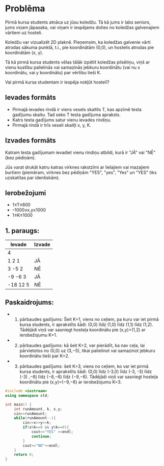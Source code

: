 
# Problēma
Pirmā kursa students atnāca uz jūsu koledžu. Tā kā jums ir labs seniors, jums viņam jāpasaka, vai viņam ir iespējams doties no koledžas galvenajiem vārtiem uz hosteli.

Koledžu var vizualizēt 2D plaknē. Pieņemsim, ka koledžas galvenie vārti atrodas sākuma punktā, t.i., pie koordinātām (0,0), un hostelis atrodas pie koordinātām (x, y).

Tā kā pirmā kursa students vēlas tālāk izpētīt koledžas pilsētiņu, viņš ar vienu kustību palielinās vai samazinās jebkuru koordinātu (vai nu x koordinātu, vai y koordinātu) par vērtību tieši K.

Vai pirmā kursa studentam ir iespēja nokļūt hostelī?

## Ievades formāts
- Pirmajā ievades rindā ir viens vesels skaitlis T, kas apzīmē testa gadījumu skaitu. Tad seko T testa gadījuma apraksts.
- Katrs testa gadījums satur vienu ievades rindiņu.
- Pirmajā rindā ir trīs veseli skaitļi x, y, K.

## Izvades formāts
Katram testa gadījumam ievadiet vienu rindiņu atbildi, kurā ir "JĀ" vai "NĒ" (bez pēdiņām).

Jūs varat drukāt katru katras virknes rakstzīmi ar lielajiem vai mazajiem burtiem (piemēram, virknes bez pēdiņām "YES", "yes", "Yes" un "YES" tiks uzskatītas par identiskām).

## Ierobežojumi
- 1≤T≤600
- –1000≤x,y≤1000
- 1≤K≤1000

## 1. paraugs:
|Ievade|Izvade|
-|-
4|
1 2 1|JĀ
3 -5 2|NĒ
-9 -6 3|JĀ
-18 12 5|NĒ

## Paskaidrojums:
- 1. pārbaudes gadījums: Šeit K=1, viens no ceļiem, pa kuru var iet pirmā kursa students, ir aprakstīts šādi: (0,0) līdz (1,0) līdz (1,1) līdz (1,2). Tādējādi viņš var sasniegt hosteļa koordinātu pie (x,y)=(1,2) ar ierobežojumu K=1.
- 2. pārbaudes gadījums: kā šeit K=2, var pierādīt, ka nav ceļa, lai pārvietotos no (0,0) uz (3,−5), tikai palielinot vai samazinot jebkuru koordinātu tieši par K=2.
- 3. pārbaudes gadījums: šeit K=3, viens no ceļiem, ko var iet pirmā kursa students, ir aprakstīts šādi: (0,0) līdz (-3,0) līdz (-3, -3) līdz (-3) ,−6) līdz (−6,−6) līdz (−9,−6). Tādējādi viņš var sasniegt hosteļa koordinātu pie (x,y)=(−9,−6) ar ierobežojumu K=3.

```cpp
#include <iostream>
using namespace std;

int main() {
	int runAmount, k, x,y;
	cin>>runAmount;
	while(runAmount--){
	    cin>>x>>y>>k;
	    if(x%k==0 && y%k==0){
	        cout<<"YES" <<endl;
	        continue;
	    }
	    cout<<"NO"<<endl;
	}
	return 0;
}

```